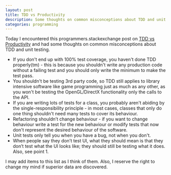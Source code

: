 ```yaml
---
layout: post
title: TDD vs Productivity
description: Some thoughts on common misconceptions about TDD and unit testing.
categories: programming
---
```

Today I encountered this programmers.stackexchange post on [TDD vs Productivity](http://programmers.stackexchange.com/questions/86636/tdd-vs-productivity) and had some thoughts on common misconceptions about TDD and unit testing.

* If you don't end up with 100% test coverage, you haven't done TDD properly(tm) - this is because you shouldn't write any production code without a failing test and you should only write the minimum to make the test pass.
* You shouldn't be testing 3rd party code, so TDD still applies to library intensive software like game programming just as much as any other, as you won't be testing the OpenGL/DirectX functionality only the calls to the API.
* If you are writing lots of tests for a class, you probably aren't abiding by the single-responsibility principle - in most cases, classes that only do one thing shouldn't need many tests to cover its behaviour.
* Refactoring shouldn’t change behaviour - if you want to change behaviour write a test for the new behaviour or modify tests that now don't represent the desired behaviour of the software.
* Unit tests only tell you when you have a bug, not when you don't.
* When people say they don’t test UI, what they should mean is that they don’t test what the UI looks like; they should still be testing what it does.  Also, see point 1.

I may add items to this list as I think of them.  Also, I reserve the right to change my mind if superior data are discovered.

